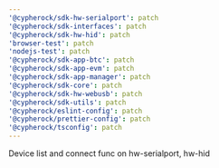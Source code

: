 ```yaml
---
'@cypherock/sdk-hw-serialport': patch
'@cypherock/sdk-interfaces': patch
'@cypherock/sdk-hw-hid': patch
'browser-test': patch
'nodejs-test': patch
'@cypherock/sdk-app-btc': patch
'@cypherock/sdk-app-evm': patch
'@cypherock/sdk-app-manager': patch
'@cypherock/sdk-core': patch
'@cypherock/sdk-hw-webusb': patch
'@cypherock/sdk-utils': patch
'@cypherock/eslint-config': patch
'@cypherock/prettier-config': patch
'@cypherock/tsconfig': patch
---
```


Device list and connect func on hw-serialport, hw-hid
